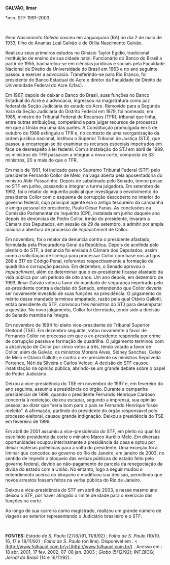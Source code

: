 **GALVÃO, Ilmar**

\*min. STF 1991-2003.

 

*Ilmar Nascimento Galvão* nasceu em Jaguaquara (BA) no dia 2 de maio de
1933, filho de Ananias Leal Galvão e de Otília Nascimento Galvão.

Realizou seus primeiros estudos no Ginásio Taylor Egídio, tradicional
instituição de ensino de sua cidade natal. Funcionário do Banco do
Brasil a partir de 1955, bacharelou-se em ciências jurídicas e sociais
pela Faculdade Nacional de Direito da Universidade do Brasil em 1963 e
no ano seguinte passou a exercer a advocacia. Transferindo-se para Rio
Branco, foi presidente do Banco Estadual do Acre e diretor da Faculdade
de Direito da Universidade Federal do Acre (Ufac).

Em 1967, depois de deixar o Banco do Brasil, suas funções no Banco
Estadual do Acre e a advocacia, ingressou na magistratura como juiz
federal da Seção Judiciária do estado do Acre. Removido para a Segunda
Vara da Seção Judiciária do Distrito Federal em 1979, foi nomeado, em
1985, ministro do Tribunal Federal de Recursos (TFR), tribunal que
tinha, entre outras atribuições, competência para julgar recursos de
processos em que a União era uma das partes. A Constituição promulgada
em 5 de outubro de 1988 extinguiu o TFR e, no contexto de uma
reorganização da ordem jurídica nacional, instituiu o Superior Tribunal
de Justiça (STJ), que passou a encarregar-se de examinar os recursos
especiais impetrados em face de desrespeito à lei federal. Com a
instalação do STJ em abril de 1989, os ministros do TFR passaram a
integrar a nova corte, composta de 33 ministros, 20 a mais do que o TFR.

Em maio de 1991, foi indicado para o Supremo Tribunal Federal (STF) pelo
presidente Fernando Collor de Melo, na vaga aberta pela aposentadoria do
ministro Aldir Passarinho. Depois de sabatinado pelo Senado, tomou posse
no STF em junho, passando a integrar a turma julgadora. Em setembro de
1992, foi o relator do inquérito policial que investigava o envolvimento
do presidente Collor com o esquema de corrupção descoberto no interior
do governo federal, cujo principal agente era o antigo tesoureiro da
campanha e amigo pessoal do presidente, Paulo César Farias. As
conclusões da Comissão Parlamentar de Inquérito (CPI), instalada em
junho daquele ano depois de denúncias de Pedro Collor, irmão do
presidente, levaram a Câmara dos Deputados, em sessão de 29 de setembro,
a admitir por ampla maioria a abertura de processo de *impeachment* de
Collor.

Em novembro, foi o relator da denúncia contra o presidente afastado,
formulada pela Procuradoria Geral da República. Depois de acolhida pelo
plenário do STF, a denúncia foi enviada à Câmara dos Deputados, assim
como a solicitação de licença para processar Collor com base nos artigos
288 e 317 do Código Penal, referentes respectivamente a formação de
quadrilha e corrupção passiva. Em dezembro, o Senado aprovou o
*impeachment*, além de determinar que o ex-presidente ficasse afastado
da vida pública por um período de oito anos. Um ano depois, em dezembro
de 1993, Ilmar Galvão votou a favor do mandado de segurança impetrado
pelo ex-presidente contra a decisão do Senado, entendendo que Collor
deveria ser novamente investido de suas funções na presidência. O
julgamento do mérito desse mandado terminou empatado, razão pela qual
Otávio Gallotti, então presidente do STF, convocou três ministros do STJ
para desempatar a questão. No novo julgamento, Collor foi derrotado,
tendo sido a decisão do Senado mantida na íntegra.

Em novembro de 1994 foi eleito vice-presidente do Tribunal Superior
Eleitoral (TSE). Em dezembro seguinte, votou novamente a favor de
Fernando Collor no processo em que o ex-presidente respondia por crime
de corrupção passiva e formação de quadrilha. O julgamento terminou com
a absolvição de Collor por cinco votos a três, tendo votado a favor de
Collor, além de Galvão, os ministros Moreira Alves, Sidney Sanches,
Celso de Melo e Otávio Gallotti; e contra o ex-presidente os ministros
Sepúlveda Pertence, Néri da Silveira e Carlos Veloso. A decisão do STF
causou insatisfação na opinião pública, abrindo-se um grande debate
sobre o papel do Poder Judiciário.

Deixou a vice-presidência do TSE em novembro de 1997 e, em fevereiro do
ano seguinte, assumiu a presidência do órgão. Durante a campanha
presidencial de 1998, quando o presidente Fernando Henrique Cardoso
concorria à reeleição, deixou escapar, segundo a imprensa, sua opinião
pessoal ao dizer que “seria bom para o país se Fernando Henrique fosse
reeleito”. A afirmação, partindo do presidente do órgão responsável pelo
processo eleitoral, causou grande indignação. Deixou a presidência do
TSE em fevereiro de 1999.

Em abril de 2001 assumiu a vice-presidência do STF, em pleito no qual
foi escolhido presidente da corte o ministro Marco Aurélio Melo. Em
diversas oportunidades ocupou interinamente a presidência da casa e
optou por deixar matérias polêmicas para a volta do presidente. Uma
exceção foi a liminar que concedeu ao governo do Rio de Janeiro, em
janeiro de 2003, no sentido de impedir o bloqueio das verbas públicas do
estado feito pelo governo federal, devido ao não-pagamento de parcela da
renegociação da dívida do estado com a União. No entanto, logo a seguir
mudou o entendimento acerca do bloqueio e modificou sua decisão,
permitindo que novos arrestos fossem feitos na verba pública do Rio de
Janeiro.

Deixou a vice-presidência do STF em abril de 2003, e nesse mesmo ano
deixou o STF, por haver atingido o limite de idade para o exercício das
funções na corte.

Ao longo de sua carreira como magistrado, realizou um grande número de
viagens ao exterior representando o Judiciário brasileiro e o STF.

 

**FONTES:** *Estado de S. Paulo* (27/6//91, 11/9/92) ; *Folha de S.
Paulo* (10/10. 16, 17 e 18/11/92) ; *Folha de* *S. Paulo* (on line).
Disponível em : \<
[http://www.folhauol.com.br\>](http://www.folhauol.com.br/) . Acesso em
: 18 abr. 2001, 17 fev. 2002, 07-08 jan. 2003 ; *Globo* (5/12/92);
INF.BIOG; *Jornal do Brasil* (14 e 16/11/92).

 
